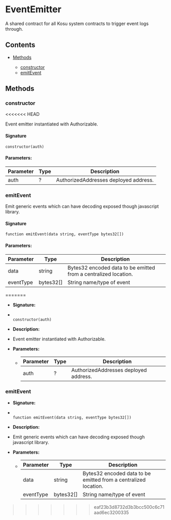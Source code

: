 # EventEmitter


A shared contract for all Kosu system contracts to trigger event logs through.

## Contents


 - [Methods](undefined)
    
     - [constructor](#constructor)
     - [emitEvent](#emitEvent)
    

## Methods

### constructor

<<<<<<< HEAD

Event emitter instantiated with Authorizable.

#### Signature

```solidity
constructor(auth)
```

#### Parameters:

Parameter | Type | Description
--- | --- | ---
auth | ? | AuthorizedAddresses deployed address.

### emitEvent


Emit generic events which can have decoding exposed though javascript library.

#### Signature

```solidity
function emitEvent(data string, eventType bytes32[])
```

#### Parameters:

Parameter | Type | Description
--- | --- | ---
data | string | Bytes32 encoded data to be emitted from a centralized location.
eventType | bytes32[] | String name/type of event
=======

 - **Signature:**
 - 
    ```solidity
    
    constructor(auth)
    
    ```
    
    
 - **Description:**
 - 
    Event emitter instantiated with Authorizable.
    
 - **Parameters:**
     - Parameter | Type | Description
        --- | --- | ---
        auth | ? | AuthorizedAddresses deployed address.
        
    

### emitEvent


 - **Signature:**
 - 
    ```solidity
    
    function emitEvent(data string, eventType bytes32[])
    
    ```
    
    
 - **Description:**
 - 
    Emit generic events which can have decoding exposed though javascript library.
    
 - **Parameters:**
     - Parameter | Type | Description
        --- | --- | ---
        data | string | Bytes32 encoded data to be emitted from a centralized location.
        eventType | bytes32[] | String name/type of event
        
    
>>>>>>> eaf23b3d8732d3b3bcc500c6c71aad6ec3200335
